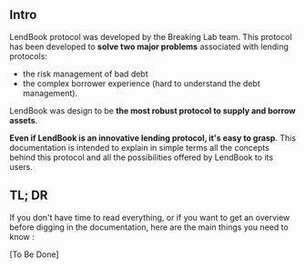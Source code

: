 ## **Intro**

LendBook protocol was developed by the Breaking Lab team. This protocol has been developed to **solve two major problems** associated with lending protocols:

* the risk management of bad debt
* the complex borrower experience (hard to understand the debt management).

LendBook was design to be **the most robust protocol to supply and borrow assets**.

**Even if LendBook is an innovative lending protocol, it's easy to grasp**. This documentation is intended to explain in simple terms all the concepts behind this protocol and all the possibilities offered by LendBook to its users.

## **TL; DR**

If you don't have time to read everything, or if you want to get an overview before digging in the documentation, here are the main things you need to know :

[To Be Done]
